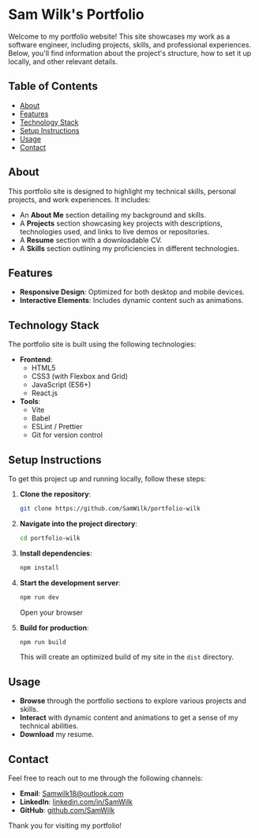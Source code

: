 # Sam Wilk's Portfolio

Welcome to my portfolio website! This site showcases my work as a software engineer, including projects, skills, and professional experiences. Below, you'll find information about the project's structure, how to set it up locally, and other relevant details.

## Table of Contents

- [About](#about)
- [Features](#features)
- [Technology Stack](#technology-stack)
- [Setup Instructions](#setup-instructions)
- [Usage](#usage)
- [Contact](#contact)

## About

This portfolio site is designed to highlight my technical skills, personal projects, and work experiences. It includes:

- An **About Me** section detailing my background and skills.
- A **Projects** section showcasing key projects with descriptions, technologies used, and links to live demos or repositories.
- A **Resume** section with a downloadable CV.
- A **Skills** section outlining my proficiencies in different technologies.

## Features

- **Responsive Design**: Optimized for both desktop and mobile devices.
- **Interactive Elements**: Includes dynamic content such as animations.

## Technology Stack

The portfolio site is built using the following technologies:

- **Frontend**:
  - HTML5
  - CSS3 (with Flexbox and Grid)
  - JavaScript (ES6+)
  - React.js
- **Tools**:
  - Vite
  - Babel
  - ESLint / Prettier
  - Git for version control

## Setup Instructions

To get this project up and running locally, follow these steps:

1. **Clone the repository**:

   ```bash
   git clone https://github.com/SamWilk/portfolio-wilk
   ```

2. **Navigate into the project directory**:

   ```bash
   cd portfolio-wilk
   ```

3. **Install dependencies**:

   ```bash
   npm install
   ```

4. **Start the development server**:

   ```bash
   npm run dev
   ```

   Open your browser

5. **Build for production**:
   ```bash
   npm run build
   ```
   This will create an optimized build of my site in the `dist` directory.

## Usage

- **Browse** through the portfolio sections to explore various projects and skills.
- **Interact** with dynamic content and animations to get a sense of my technical abilities.
- **Download** my resume.

## Contact

Feel free to reach out to me through the following channels:

- **Email**: [Samwilk18@outlook.com](mailto:samwilk18@outlook.com)
- **LinkedIn**: [linkedin.com/in/SamWilk](https://www.linkedin.com/in/sam-wilk-a66314210/)
- **GitHub**: [github.com/SamWilk](https://github.com/SamWilk)

Thank you for visiting my portfolio!

